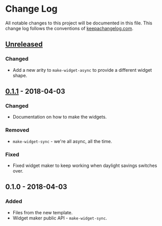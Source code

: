# Change Log
All notable changes to this project will be documented in this file. This change log follows the conventions of [keepachangelog.com](http://keepachangelog.com/).

## [Unreleased]
### Changed
- Add a new arity to `make-widget-async` to provide a different widget shape.

## [0.1.1] - 2018-04-03
### Changed
- Documentation on how to make the widgets.

### Removed
- `make-widget-sync` - we're all async, all the time.

### Fixed
- Fixed widget maker to keep working when daylight savings switches over.

## 0.1.0 - 2018-04-03
### Added
- Files from the new template.
- Widget maker public API - `make-widget-sync`.

[Unreleased]: https://github.com/your-name/cnab400_processor/compare/0.1.1...HEAD
[0.1.1]: https://github.com/your-name/cnab400_processor/compare/0.1.0...0.1.1
